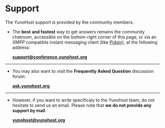 # Support

The YunoHost support is provided by the community members.

* The **best and fastest** way to get answers remains the community chatroom, accessible on the bottom-right corner of this page, or via an XMPP compatible instant messaging client (like [Pidgin](https://pidgin.im/)), at the following address:

    **[support@conference.yunohost.org](xmpp:support@conference.yunohost.org?join)**

---

* You may also want to visit the **Frequently Asked Question** discussion forum:

    **[ask.yunohost.org](https://ask.yunohost.org/)**

---

* However, if you want to write specificaly to the Yunohost team, do not hesitate to send us an email. Please note that **we do not provide any support by mail**.

    **[yunohost@yunohost.org](mailto:yunohost@yunohost.org)**



<script type="text/javascript">
    $(".actions").css('opacity', 0);
    jQuery.ajaxSetup({cache: false});
    jQuery.getScript('https://'+ location.host +'/mini/javascripts/mini.js', function() {
        HOST_BOSH = 'https://'+ location.host +'/http-bind/';
        JappixMini.launch({
            connection: {
              domain: 'anonymous.yunohost.org'
            },

            application: {
              network: {
                autoconnect: false
              },

              interface: {
                showpane: true,
                animate: true
              },

              groupchat: {
                open: ['support@conference.yunohost.org']
              }
            }
        });
    });
</script>